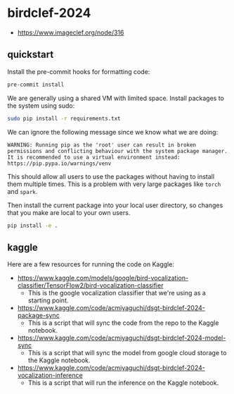 # birdclef-2024

- https://www.imageclef.org/node/316

## quickstart

Install the pre-commit hooks for formatting code:

```bash
pre-commit install
```

We are generally using a shared VM with limited space.
Install packages to the system using sudo:

```bash
sudo pip install -r requirements.txt
```

We can ignore the following message since we know what we are doing:

```
WARNING: Running pip as the 'root' user can result in broken permissions and conflicting behaviour with the system package manager. It is recommended to use a virtual environment instead: https://pip.pypa.io/warnings/venv
```

This should allow all users to use the packages without having to install them multiple times.
This is a problem with very large packages like `torch` and `spark`.

Then install the current package into your local user directory, so changes that you make are local to your own users.

```bash
pip install -e .
```

## kaggle

Here are a few resources for running the code on Kaggle:

- https://www.kaggle.com/models/google/bird-vocalization-classifier/TensorFlow2/bird-vocalization-classifier
  - This is the google vocalization classifier that we're using as a starting point.
- https://www.kaggle.com/code/acmiyaguchi/dsgt-birdclef-2024-package-sync
  - This is a script that will sync the code from the repo to the Kaggle notebook.
- https://www.kaggle.com/code/acmiyaguchi/dsgt-birdclef-2024-model-sync
  - This is a script that will sync the model from google cloud storage to the Kaggle notebook.
- https://www.kaggle.com/code/acmiyaguchi/dsgt-birdclef-2024-vocalization-inference
  - This is a script that will run the inference on the Kaggle notebook.
